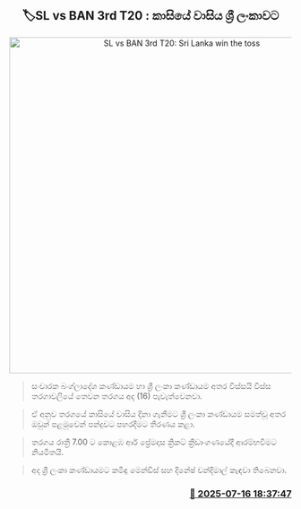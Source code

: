 <p align='center'><b><h2 align='center' title='SL vs BAN 3rd T20: Sri Lanka win the toss'>🏷SL vs BAN 3rd T20 : කාසියේ වාසිය ශ්‍රී ලංකාවට</h2></b></p>
<p align='center'><img src='https://helakuru.sgp1.cdn.digitaloceanspaces.com/esana/images/lib/sl-vs-ban-2nd-t20.jpg' width='600' alt='SL vs BAN 3rd T20: Sri Lanka win the toss'></p>

> සංචාරක බංග්ලාදේශ කණ්ඩායම හා ශ්‍රී ලංකා කණ්ඩායම අතර විස්සයි විස්ස තරගාවලියේ තෙවන තරගය අද (16) පැවැත්වෙනවා.

> ඒ අනුව තරගයේ කාසියේ වාසිය දිනා ගැනීමට ශ්‍රී ලංකා කණ්ඩායම සමත්වූ අතර ඔවුන් පළමුවෙන් පන්දුවට පහරදීමට තීරණය කළා.

> තරගය රාත්‍රී 7.00 ට කොළඹ ආර් ප්‍රේමදාස ක්‍රිකට් ක්‍රීඩාංගණයේදී ආරම්භවීමට නියමිතයි.

> අද ශ්‍රී ලංකා කණ්ඩායමට කමිඳු මෙන්ඩිස් සහ දිනේෂ් චන්දිමාල් කැඳවා තිබෙනවා.



<h3 align='right'><a href='https://www.helakuru.lk/esana/p/111918/'>📅 2025-07-16 18:37:47</a></h3>
